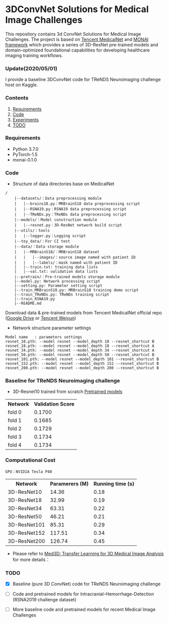 
# 3DConvNet Solutions for Medical Image Challenges
This repository contains 3d ConvNet Solutions for Medical Image Challenges.
The project is based on  [Tencent MedicalNet](https://github.com/Tencent/MedicalNet) and [MONAI framework](https://monai.io/)
which provides a series of 3D-ResNet pre-trained models and domain-optimized foundational capabilities for developing healthcare imaging training workflows.

### Update(2020/05/01)
I provide a baseline 3DConvNet code for TReNDS Neuroimaging challenge host on Kaggle. 

### Contents
1. [Requirements](#Requirements)
2. [Code](#Demo)
4. [Experiments](#Experiments)
5. [TODO](#TODO)

### Requirements
- Python 3.7.0
- PyTorch-1.5
- monai-0.1.0  

### Code
- Structure of data directories base on MedicalNet
```
/
    |--datasets/：Data preprocessing module
    |   |--brains18.py：MRBrainS18 data preprocessing script
    |   |--RSNA19.py：RSNA19 data preprocessing script
    |   |--TReNDs.py：TReNDs data preprocessing script
    |--models/：Model construction module
    |   |--resnet.py：3D-ResNet network build script
    |--utils/：tools
    |   |--logger.py：Logging script
    |--toy_data/：For CI test
    |--data/：Data storage module
    |   |--MRBrainS18/：MRBrainS18 dataset
    |	|   |--images/：source image named with patient ID
    |	|   |--labels/：mask named with patient ID
    |   |--train.txt: training data lists
    |   |--val.txt: validation data lists
    |--pretrain/：Pre-trained models storage module
    |--model.py: Network processing script
    |--setting.py: Parameter setting script
    |--train_MRBrainS18.py: MRBrainS18 training demo script
    |--train_TReNDs.py: TReNDs training script
    |--train_RSNA19.py
    |--README.md
```

 Download data & pre-trained models from Tencent MedicalNet official repo ([Google Drive](https://drive.google.com/file/d/1399AsrYpQDi1vq6ciKRQkfknLsQQyigM/view?usp=sharing) or [Tencent Weiyun](https://share.weiyun.com/55sZyIx))
 
- Network structure parameter settings
```
Model name   : parameters settings
resnet_10.pth: --model resnet --model_depth 10 --resnet_shortcut B
resnet_18.pth: --model resnet --model_depth 18 --resnet_shortcut A
resnet_34.pth: --model resnet --model_depth 34 --resnet_shortcut A
resnet_50.pth: --model resnet --model_depth 50 --resnet_shortcut B
resnet_101.pth: --model resnet --model_depth 101 --resnet_shortcut B
resnet_152.pth: --model resnet --model_depth 152 --resnet_shortcut B
resnet_200.pth: --model resnet --model_depth 200 --resnet_shortcut B
```

### Baseline for TReNDS Neuroimaging challenge
- 3D-Resnet10 trained from scratch [Pretrained models](https://drive.google.com/open?id=1mB59NoADt0n4yC-MviMtBUcYCE2YWJZz)

<table class="dataintable">
<tr>
   <th class="dataintable">Network</th>
   <th>Validation Score </th>
</tr>
<tr>
   <td>fold 0</td>
   <td>0.1700</td>
</tr class="dataintable">
<tr>
   <td>fold 1</td>
   <td>0.1685</td>
</tr>
<tr>
   <td>fold 2</td>
   <td>0.1729</td>
</tr>
<tr>
   <td>fold 3</td>
   <td>0.1734</td>
</tr>
<tr>
   <td>fold 4</td>
   <td>0.1734</td>
</tr>
</table>


### Computational Cost 
```
GPU：NVIDIA Tesla P40
```
<table class="dataintable">
<tr>
   <th class="dataintable">Network</th>
   <th>Paramerers (M)</th>
   <th>Running time (s)</th>
</tr>
<tr>
   <td>3D-ResNet10</td>
   <td>14.36</td>
   <td>0.18</td>
</tr class="dataintable">
<tr>
   <td>3D-ResNet18</td>
   <td>32.99</td>
   <td>0.19</td>
</tr>
<tr>
   <td>3D-ResNet34</td>
   <td>63.31</td>
   <td>0.22</td>
</tr>
<tr>
   <td>3D-ResNet50</td>
   <td>46.21</td>
   <td>0.21</td>
</tr>
<tr>
   <td>3D-ResNet101</td>
   <td>85.31</td>
   <td>0.29</td>
</tr>
<tr>
   <td>3D-ResNet152</td>
   <td>117.51</td>
   <td>0.34</td>
</tr>
<tr>
   <td>3D-ResNet200</td>
   <td>126.74</td>
   <td>0.45</td>
</tr>
</table>

- Please refer to [Med3D: Transfer Learning for 3D Medical Image Analysis](https://arxiv.org/abs/1904.00625) for more details：

### TODO
- [x] Baseline (pure 3D ConvNet) code for TReNDS Neuroimaging challenge
- [ ] Code and pretrained models for Intracranial-Hemorrhage-Detection (RSNA2019 challenge dataset)
- [ ] More baseline code and pretrained models for recent Medical Image Challenges

